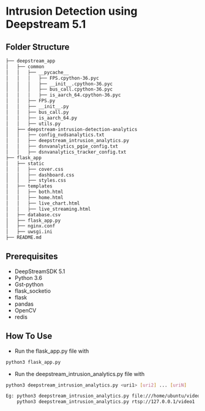 # Intrusion Detection using Deepstream 5.1 #

## Folder Structure ##

```bash
├── deepstream_app
│   ├── common
│   │   ├── __pycache__
│   │   │   ├── FPS.cpython-36.pyc
│   │   │   ├── __init__.cpython-36.pyc
│   │   │   ├── bus_call.cpython-36.pyc
│   │   │   ├── is_aarch_64.cpython-36.pyc
│   │   ├── FPS.py
│   │   ├── __init__.py
│   │   ├── bus_call.py
│   │   ├── is_aarch_64.py
│   │   ├── utils.py
│   ├── deepstream-intrusion-detection-analytics
│   │   ├── config_nvdsanalytics.txt
│   │   ├── deepstream_intrusion_analytics.py
│   │   ├── dsnvanalytics_pgie_config.txt
│   │   ├── dsnvanalytics_tracker_config.txt
├── flask_app
│   ├── static
│   │   ├── cover.css
│   │   ├── dashboard.css
│   │   ├── styles.css
│   ├── templates
│   │   ├── both.html
│   │   ├── home.html
│   │   ├── live_chart.html
│   │   ├── live_streaming.html
│   ├── database.csv
│   ├── flask_app.py
│   ├── nginx.conf
│   ├── uwsgi.ini
├── README.md
```

## Prerequisites ##

- DeepStreamSDK 5.1
- Python 3.6
- Gst-python
- flask_socketio
- flask
- pandas
- OpenCV
- redis

## How To Use ##

* Run the flask_app.py file with 
```bash 
python3 flask_app.py
```
* Run the deepstream_intrusion_analytics.py file with
```bash 
python3 deepstream_intrusion_analytics.py <uri1> [uri2] ... [uriN]

Eg: python3 deepstream_intrusion_analytics.py file:///home/ubuntu/video1.mp4
	python3 deepstream_intrusion_analytics.py rtsp://127.0.0.1/video1
```